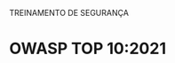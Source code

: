 <style>
  .logo-owasp {
    padding-left: 30%;
  }
  .logo-cwi {
    position: absolute;
    bottom: 0;
    right: 10px;
  }
</style>
TREINAMENTO DE SEGURANÇA

# OWASP TOP 10:2021

<div class="pt-2 logo-owasp">
  <Image :src="'/owasp-logo.png'" :height="'200'" :width="'200'" />
</div>
<div class="logo-cwi">
  <Image :src="'/cwi-logo.png'" :height="'150'" :width="'150'" />
</div>